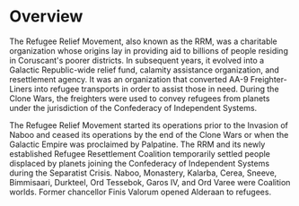 # Overview
The Refugee Relief Movement, also known as the RRM, was a charitable organization whose origins lay in providing aid to billions of people residing in Coruscant's poorer districts.
In subsequent years, it evolved into a Galactic Republic-wide relief fund, calamity assistance organization, and resettlement agency.
It was an organization that converted AA-9 Freighter-Liners into refugee transports in order to assist those in need.
During the Clone Wars, the freighters were used to convey refugees from planets under the jurisdiction of the Confederacy of Independent Systems.


The Refugee Relief Movement started its operations prior to the Invasion of Naboo and ceased its operations by the end of the Clone Wars or when the Galactic Empire was proclaimed by Palpatine.
The RRM and its newly established Refugee Resettlement Coalition temporarily settled people displaced by planets joining the Confederacy of Independent Systems during the Separatist Crisis.
Naboo, Monastery, Kalarba, Cerea, Sneeve, Bimmisaari, Durkteel, Ord Tessebok, Garos IV, and Ord Varee were Coalition worlds.
Former chancellor Finis Valorum opened Alderaan to refugees.